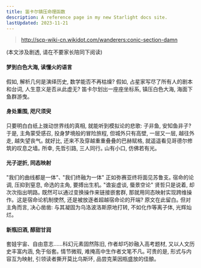 ```yaml
---
title: 笛卡尔镇压命理函数
description: A reference page in my new Starlight docs site.
lastUpdated: 2023-11-21
---
```


> http://scp-wiki-cn.wikidot.com/wanderers:conic-section-damn

 (本文涉及剧透, 请在不要家长陪同下阅读) 

#### 梦到白色大海, 读懂火的语言

假如, 解析几何是演绎历史, 数学能否不再枯燥? 假如, 占星家写尽了所有人的剧本和台词, 人生意义是否从此虚无? 笛卡尔划出一座座坐标系, 镇压白色大海, 海面下鱼群游曳｡ 

#### 身处重围, 咫尺须臾
只要明白白纸上拨动世界线的真相, 就能听到模拟论的悲歌: 子非鱼, 安知鱼非子? 于是, 主角蒙受感召, 投身梦境般的冒险旅程, 但城外只有高壁, 一层又一层, 越往外走, 越失望丧气｡ 就好比, 还来不及穿越重重叠叠的巴赫赋格, 就遥遥看见哥德尔修筑的叹息之墙｡ 所幸, 先哲引路, 三人同行｡ 山有小口, 仿佛若有光｡ 

#### 光子逆折, 同态映射
"我们的曲线都是一体"､ "我们终融为一体" 正如弥赛亚终将面见苏鲁支｡ 宿命的论调, 压抑到窒息, 命选的主角, 要搏出生机｡ "谵妄虚谈, 蜃景空论" 贤哲只是说着, 却次次指出明路｡  既然可以通过变换操作来链接嵌套群, 那就用同态映射实现跨维操作。这是宿命论机制使然, 还是被放逐者超越宿命论的开端? 原文在此留白｡ 但对主角而言, 决心凿凿: 与其凝固为乌洛波洛斯原地打转, 不如化作等离子体, 光辉灿烂｡ 

#### 新瓶旧酒, 醇甜甘润
套娃宇宙、自由意志……科幻元素固然陈旧, 作者却巧妙融入高考题材, 又以人文历史丰富内涵, 免于俗套｡ 情节微瑕, 难掩高中生作者文笔不凡｡ 可贵的是, 形式与内容互为映射, 引领读者撕开莫比乌斯环, 品尝克莱因瓶盛放的佳酿｡